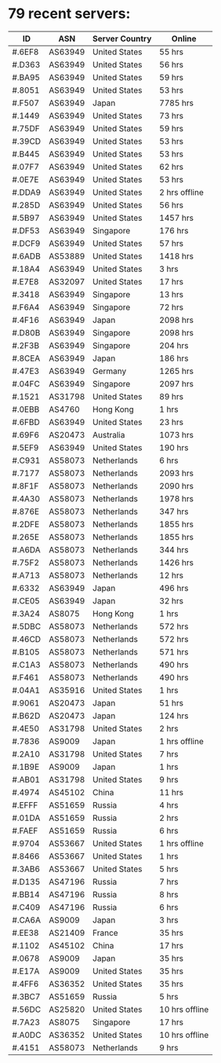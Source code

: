 # 79 recent servers:

| ID | ASN | Server Country | Online |
| ------ | ------ | ------ | ------ |
| #.6EF8 | AS63949 | United States | 55 hrs |
| #.D363 | AS63949 | United States | 56 hrs |
| #.BA95 | AS63949 | United States | 59 hrs |
| #.8051 | AS63949 | United States | 53 hrs |
| #.F507 | AS63949 | Japan | 7785 hrs |
| #.1449 | AS63949 | United States | 73 hrs |
| #.75DF | AS63949 | United States | 59 hrs |
| #.39CD | AS63949 | United States | 53 hrs |
| #.B445 | AS63949 | United States | 53 hrs |
| #.07F7 | AS63949 | United States | 62 hrs |
| #.0E7E | AS63949 | United States | 53 hrs |
| #.DDA9 | AS63949 | United States | 2 hrs offline |
| #.285D | AS63949 | United States | 56 hrs |
| #.5B97 | AS63949 | United States | 1457 hrs |
| #.DF53 | AS63949 | Singapore | 176 hrs |
| #.DCF9 | AS63949 | United States | 57 hrs |
| #.6ADB | AS53889 | United States | 1418 hrs |
| #.18A4 | AS63949 | United States | 3 hrs |
| #.E7E8 | AS32097 | United States | 17 hrs |
| #.3418 | AS63949 | Singapore | 13 hrs |
| #.F6A4 | AS63949 | Singapore | 72 hrs |
| #.4F16 | AS63949 | Japan | 2098 hrs |
| #.D80B | AS63949 | Singapore | 2098 hrs |
| #.2F3B | AS63949 | Singapore | 204 hrs |
| #.8CEA | AS63949 | Japan | 186 hrs |
| #.47E3 | AS63949 | Germany | 1265 hrs |
| #.04FC | AS63949 | Singapore | 2097 hrs |
| #.1521 | AS31798 | United States | 89 hrs |
| #.0EBB | AS4760 | Hong Kong | 1 hrs |
| #.6FBD | AS63949 | United States | 23 hrs |
| #.69F6 | AS20473 | Australia | 1073 hrs |
| #.5EF9 | AS63949 | United States | 190 hrs |
| #.C931 | AS58073 | Netherlands | 6 hrs |
| #.7177 | AS58073 | Netherlands | 2093 hrs |
| #.8F1F | AS58073 | Netherlands | 2090 hrs |
| #.4A30 | AS58073 | Netherlands | 1978 hrs |
| #.876E | AS58073 | Netherlands | 347 hrs |
| #.2DFE | AS58073 | Netherlands | 1855 hrs |
| #.265E | AS58073 | Netherlands | 1855 hrs |
| #.A6DA | AS58073 | Netherlands | 344 hrs |
| #.75F2 | AS58073 | Netherlands | 1426 hrs |
| #.A713 | AS58073 | Netherlands | 12 hrs |
| #.6332 | AS63949 | Japan | 496 hrs |
| #.CE05 | AS63949 | Japan | 32 hrs |
| #.3A24 | AS8075 | Hong Kong | 1 hrs |
| #.5DBC | AS58073 | Netherlands | 572 hrs |
| #.46CD | AS58073 | Netherlands | 572 hrs |
| #.B105 | AS58073 | Netherlands | 571 hrs |
| #.C1A3 | AS58073 | Netherlands | 490 hrs |
| #.F461 | AS58073 | Netherlands | 490 hrs |
| #.04A1 | AS35916 | United States | 1 hrs |
| #.9061 | AS20473 | Japan | 51 hrs |
| #.B62D | AS20473 | Japan | 124 hrs |
| #.4E50 | AS31798 | United States | 2 hrs |
| #.7836 | AS9009 | Japan | 1 hrs offline |
| #.2A10 | AS31798 | United States | 7 hrs |
| #.1B9E | AS9009 | Japan | 1 hrs |
| #.AB01 | AS31798 | United States | 9 hrs |
| #.4974 | AS45102 | China | 11 hrs |
| #.EFFF | AS51659 | Russia | 4 hrs |
| #.01DA | AS51659 | Russia | 2 hrs |
| #.FAEF | AS51659 | Russia | 6 hrs |
| #.9704 | AS53667 | United States | 1 hrs offline |
| #.8466 | AS53667 | United States | 1 hrs |
| #.3AB6 | AS53667 | United States | 5 hrs |
| #.D135 | AS47196 | Russia | 7 hrs |
| #.BB14 | AS47196 | Russia | 8 hrs |
| #.C409 | AS47196 | Russia | 6 hrs |
| #.CA6A | AS9009 | Japan | 3 hrs |
| #.EE38 | AS21409 | France | 35 hrs |
| #.1102 | AS45102 | China | 17 hrs |
| #.0678 | AS9009 | Japan | 35 hrs |
| #.E17A | AS9009 | United States | 35 hrs |
| #.4FF6 | AS36352 | United States | 35 hrs |
| #.3BC7 | AS51659 | Russia | 5 hrs |
| #.56DC | AS25820 | United States | 10 hrs offline |
| #.7A23 | AS8075 | Singapore | 17 hrs |
| #.A0DC | AS36352 | United States | 10 hrs offline |
| #.4151 | AS58073 | Netherlands | 9 hrs |

